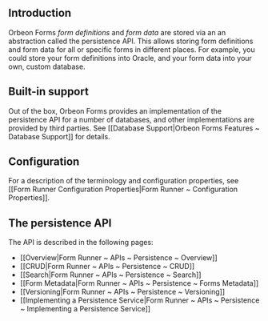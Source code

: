 

## Introduction

Orbeon Forms *form definitions* and *form data* are stored via an an abstraction called the persistence API. This allows storing form definitions and form data for all or specific forms in different places. For example, you could store your form definitions into Oracle, and your form data into your own, custom database.

## Built-in support

Out of the box, Orbeon Forms provides an implementation of the persistence API for a number of databases, and other implementations are provided by third parties. See [[Database Support|Orbeon Forms Features ~ Database Support]] for details.

## Configuration

For a description of the terminology and configuration properties, see [[Form Runner Configuration Properties|Form Runner ~ Configuration Properties]].

## The persistence API

The API is described in the following pages:

- [[Overview|Form Runner ~ APIs ~ Persistence ~ Overview]]
- [[CRUD|Form Runner ~ APIs ~ Persistence ~ CRUD]]
- [[Search|Form Runner ~ APIs ~ Persistence ~ Search]]
- [[Form Metadata|Form Runner ~ APIs ~ Persistence ~ Forms Metadata]]
- [[Versioning|Form Runner ~ APIs ~ Persistence ~ Versioning]]
- [[Implementing a Persistence Service|Form Runner ~ APIs ~ Persistence ~ Implementing a Persistence Service]]
